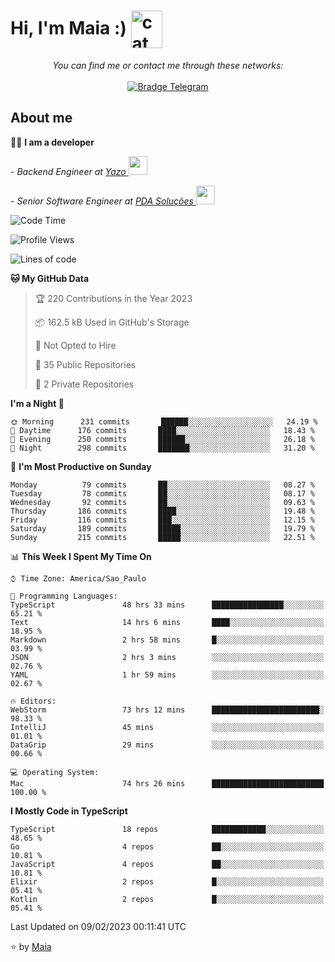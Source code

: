 <h1 align="left">Hi, I'm Maia :) 
<img src="https://emojis.slackmojis.com/emojis/images/1643509834/36299/black-cat.gif?1643509834" width="50" height="60" align="center"  alt="cat"/>
</h1>

<p align="center">
    <i>You can find me or contact me through these networks:</i>
    <br/><br/>
    <a href="https://t.me/mrootx" target="_blank">
        <img src="https://img.shields.io/badge/-Telegram-2CA5E0?logo=telegram&style=flat&logoColor=white" alt="Bradge Telegram" />
    </a>
</p>

## About me

:technologist: <strong>I am a developer</strong> <br>

<p><em> - Backend Engineer at <a href="https://yazo.com.br/">Yazo
</a><img src="https://media.giphy.com/media/WUlplcMpOCEmTGBtBW/giphy.gif" width="30"> 
</em></p>

<p><em> - Senior Software Engineer at <a href="https://pdasolucoes.com.br">PDA Soluções
</a><img src="https://media.giphy.com/media/WUlplcMpOCEmTGBtBW/giphy.gif" width="30"> 
</em></p>

<!--START_SECTION:waka-->
![Code Time](http://img.shields.io/badge/Code%20Time-1%2C637%20hrs%2043%20mins-blue)

![Profile Views](http://img.shields.io/badge/Profile%20Views-122-blue)

![Lines of code](https://img.shields.io/badge/From%20Hello%20World%20I%27ve%20Written-105%20Thousand%20lines%20of%20code-blue)

**🐱 My GitHub Data** 

> 🏆 220 Contributions in the Year 2023
 > 
> 📦 162.5 kB Used in GitHub's Storage 
 > 
> 🚫 Not Opted to Hire
 > 
> 📜 35 Public Repositories 
 > 
> 🔑 2 Private Repositories  
 > 
**I'm a Night 🦉** 

```text
🌞 Morning      231 commits       ██████░░░░░░░░░░░░░░░░░░░   24.19 % 
🌆 Daytime      176 commits       ████░░░░░░░░░░░░░░░░░░░░░   18.43 % 
🌃 Evening      250 commits       ██████░░░░░░░░░░░░░░░░░░░   26.18 % 
🌙 Night        298 commits       ███████░░░░░░░░░░░░░░░░░░   31.20 % 

```
📅 **I'm Most Productive on Sunday** 

```text
Monday          79 commits       ██░░░░░░░░░░░░░░░░░░░░░░░   08.27 % 
Tuesday         78 commits       ██░░░░░░░░░░░░░░░░░░░░░░░   08.17 % 
Wednesday       92 commits       ██░░░░░░░░░░░░░░░░░░░░░░░   09.63 % 
Thursday       186 commits       ████░░░░░░░░░░░░░░░░░░░░░   19.48 % 
Friday         116 commits       ███░░░░░░░░░░░░░░░░░░░░░░   12.15 % 
Saturday       189 commits       █████░░░░░░░░░░░░░░░░░░░░   19.79 % 
Sunday         215 commits       █████░░░░░░░░░░░░░░░░░░░░   22.51 % 

```


📊 **This Week I Spent My Time On** 

```text
⌚︎ Time Zone: America/Sao_Paulo

💬 Programming Languages: 
TypeScript               48 hrs 33 mins      ████████████████░░░░░░░░░   65.21 % 
Text                     14 hrs 6 mins       ████░░░░░░░░░░░░░░░░░░░░░   18.95 % 
Markdown                 2 hrs 58 mins       █░░░░░░░░░░░░░░░░░░░░░░░░   03.99 % 
JSON                     2 hrs 3 mins        ░░░░░░░░░░░░░░░░░░░░░░░░░   02.76 % 
YAML                     1 hr 59 mins        ░░░░░░░░░░░░░░░░░░░░░░░░░   02.67 % 

🔥 Editors: 
WebStorm                 73 hrs 12 mins      ████████████████████████░   98.33 % 
IntelliJ                 45 mins             ░░░░░░░░░░░░░░░░░░░░░░░░░   01.01 % 
DataGrip                 29 mins             ░░░░░░░░░░░░░░░░░░░░░░░░░   00.66 % 

💻 Operating System: 
Mac                      74 hrs 26 mins      █████████████████████████   100.00 % 

```

**I Mostly Code in TypeScript** 

```text
TypeScript               18 repos            ████████████░░░░░░░░░░░░░   48.65 % 
Go                       4 repos             ██░░░░░░░░░░░░░░░░░░░░░░░   10.81 % 
JavaScript               4 repos             ██░░░░░░░░░░░░░░░░░░░░░░░   10.81 % 
Elixir                   2 repos             █░░░░░░░░░░░░░░░░░░░░░░░░   05.41 % 
Kotlin                   2 repos             █░░░░░░░░░░░░░░░░░░░░░░░░   05.41 % 

```



 Last Updated on 09/02/2023 00:11:41 UTC
<!--END_SECTION:waka-->

⭐️ by [Maia](https://github.com/gabrielmaialva33/)


